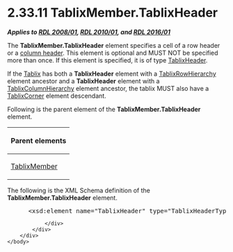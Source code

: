 <html dir="LTR" xmlns:mshelp="http://msdn.microsoft.com/mshelp" xmlns:ddue="http://ddue.schemas.microsoft.com/authoring/2003/5" xmlns:xlink="http://www.w3.org/1999/xlink" xmlns:tool="http://www.microsoft.com/tooltip">
    <head>
        <meta http-equiv="Content-Type" content="text/html; CHARSET=utf-8"></meta>
        <meta name="save" content="history"></meta>
        <title>2.33.11 TablixMember.TablixHeader</title>
        <xml>
            <mshelp:toctitle title="2.33.11 TablixMember.TablixHeader"></mshelp:toctitle>
            <mshelp:rltitle title="[MS-RDL]: TablixMember.TablixHeader"></mshelp:rltitle>
            <mshelp:keyword index="A" term="90993eca-bc8f-4e4c-9eeb-e92ac7395c96"></mshelp:keyword>
            <mshelp:attr name="DCSext.ContentType" value="open specification"></mshelp:attr>
            <mshelp:attr name="AssetID" value="90993eca-bc8f-4e4c-9eeb-e92ac7395c96"></mshelp:attr>
            <mshelp:attr name="TopicType" value="kbRef"></mshelp:attr>
            <mshelp:attr name="DCSext.Title" value="[MS-RDL]: TablixMember.TablixHeader" />
        </xml>
    </head>
    <body>
        <div id="header">
            <h1 class="heading">2.33.11 TablixMember.TablixHeader</h1>
        </div>
        <div id="mainSection">
            <div id="mainBody">
                <div id="allHistory" class="saveHistory"></div>
                <div id="sectionSection0" class="section" name="collapseableSection">
                    

<p><b><i>Applies to </i></b><a href="1e855f94-4617-47e4-b89e-0856c6cb420f.htm"><b><i>RDL 2008/01</i></b></a><b><i>,
</i></b><a href="3428e690-a348-4ec7-8a6a-8efb42d2cdee.htm"><b><i>RDL 2010/01</i></b></a><b><i>,
and </i></b><a href="52ce3983-2bfc-4e72-9359-42aaf5fe4509.htm"><b><i>RDL 2016/01</i></b></a></p>

<p>The <b>TablixMember.TablixHeader</b> element specifies a
cell of a row header or a <a href="b2482b3f-74ab-4ca8-a9e5-c07955011743.htm#gt_b44f1311-4a23-47b8-95a3-71a765d42c80">column
header</a>. This element is optional and MUST NOT be specified more than once.
If this element is specified, it is of type <a href="ac71f119-59be-471b-9316-e95b931402cb.htm">TablixHeader</a>.</p>

<p>If the <a href="e42fb86e-799a-4202-8845-ac38831efccb.htm">Tablix</a>
has both a <b>TablixHeader</b> element with a <a href="08a188d7-05bd-43b8-8d23-11568db8949b.htm">TablixRowHierarchy</a> element
ancestor and a <b>TablixHeader</b> element with a <a href="4f5c9261-6652-41b2-81cc-3f6423ce0dbb.htm">TablixColumnHierarchy</a>
element ancestor, the tablix MUST also have a <a href="9512a2e6-b1e9-40f6-845a-41b4bf1bc123.htm">TablixCorner</a> element
descendant.</p>

<p>Following is the parent element of the <b>TablixMember.TablixHeader</b>
element.</p>

<table>
 <thead>
  <tr>
   <th>
   <p>Parent elements</p>
   </th>
  </tr>
 </thead>
 <tr>
  <td>
  <p><a href="1d8a9691-b173-4e24-9ea9-1f486bc824fd.htm">TablixMember</a></p>
  </td>
 </tr>
</table>

<p>The following is the XML Schema definition of the <b>TablixMember.TablixHeader</b>
element.</p>

<dl>
<dd>
<div><pre> &lt;xsd:element name=&quot;TablixHeader&quot; type=&quot;TablixHeaderType&quot; minOccurs=&quot;0&quot; maxOccurs=&quot;1&quot; /&gt;
</pre></div>
</dd></dl>


                </div>
            </div>
        </div>
    </body>
</html>